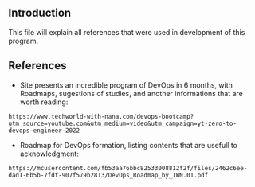 ## Introduction

This file will explain all references that were used in development of this program.

## References

- Site presents an incredible program of DevOps in 6 months, with Roadmaps, sugestions of studies, and another informations that are worth reading: 

```
https://www.techworld-with-nana.com/devops-bootcamp?utm_source=youtube.com&utm_medium=video&utm_campaign=yt-zero-to-devops-engineer-2022
```

- Roadmap for DevOps formation, listing contents that are usefull to acknowledgment:

```
https://mcusercontent.com/fb53aa76bbc82533008812f2f/files/2462c6ee-dad1-6b5b-7fdf-907f579b2813/DevOps_Roadmap_by_TWN.01.pdf
```
